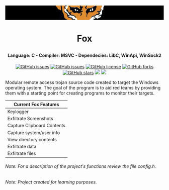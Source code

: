 ![alt text](https://github.com/francobel/RAT/blob/main/images/xof.png)

# <p align="center"> Fox </p>

#### <p align="center"> Language: C - Compiler: MSVC - Dependecies: LibC, WinApi, WinSock2 <p>
    
<div align="center">
  
[![GitHub issues](https://img.shields.io/github/contributors/francobel/RAT)](https://github.com/francobel/RAT/contributors)
[![GitHub issues](https://img.shields.io/github/issues/francobel/RAT)](https://github.com/francobel/RAT/issues)
[![GitHub license](https://img.shields.io/github/license/francobel/RAT)](https://github.com/francobel/RAT/blob/master/LICENSE)
[![GitHub forks](https://img.shields.io/github/forks/francobel/RAT)](https://github.com/francobel/RAT/network)
[![GitHub stars](https://img.shields.io/github/stars/francobel/RAT)](https://github.com/francobel/RAT/stargazers)
<img src="https://img.shields.io/github/watchers/francobel/RAT" />
<img src="https://img.shields.io/github/languages/top/francobel/RAT">
  
</div>
    
Modular remote access trojan source code created to target the Windows operating system. The goal of the program is to aid red teams by providing them with a starting point for creating programs to monitor their targets.
  
Current Fox Features       |
-------------------------  | 
Keylogger                  |
Exfiltrate Screenshots     | 
Capture Clipboard Contents |
Capture system/user info   |
View directory contents    |
Exfiltrate data            |
Exfiltrate files           |

###### Note: For a description of the project's functions review the file config.h.
###### Note: Project created for learning purposes.

